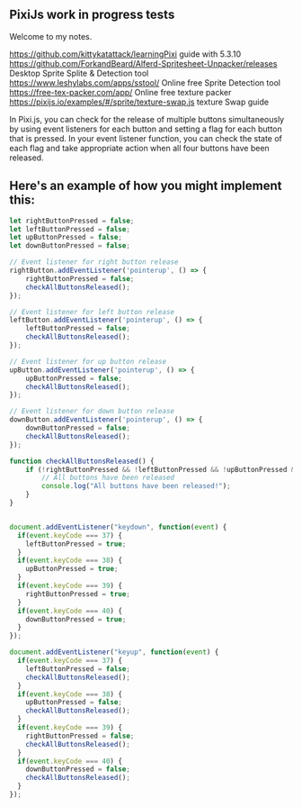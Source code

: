 PixiJs work in progress tests
-
Welcome to my notes.



https://github.com/kittykatattack/learningPixi guide with 5.3.10
https://github.com/ForkandBeard/Alferd-Spritesheet-Unpacker/releases Desktop Sprite Splite & Detection tool
https://www.leshylabs.com/apps/sstool/ Online free Sprite Detection tool
https://free-tex-packer.com/app/ Online free texture packer
https://pixijs.io/examples/#/sprite/texture-swap.js texture Swap guide

In Pixi.js, you can check for the release of multiple buttons simultaneously by using event listeners for each button and setting a flag for each button that is pressed. In your event listener function, you can check the state of each flag and take appropriate action when all four buttons have been released.

Here's an example of how you might implement this:
-
```javascript
let rightButtonPressed = false;
let leftButtonPressed = false;
let upButtonPressed = false;
let downButtonPressed = false;

// Event listener for right button release
rightButton.addEventListener('pointerup', () => {
    rightButtonPressed = false;
    checkAllButtonsReleased();
});

// Event listener for left button release
leftButton.addEventListener('pointerup', () => {
    leftButtonPressed = false;
    checkAllButtonsReleased();
});

// Event listener for up button release
upButton.addEventListener('pointerup', () => {
    upButtonPressed = false;
    checkAllButtonsReleased();
});

// Event listener for down button release
downButton.addEventListener('pointerup', () => {
    downButtonPressed = false;
    checkAllButtonsReleased();
});

function checkAllButtonsReleased() {
    if (!rightButtonPressed && !leftButtonPressed && !upButtonPressed && !downButtonPressed) {
        // All buttons have been released
        console.log("All buttons have been released!");
    }
}


document.addEventListener("keydown", function(event) {
  if(event.keyCode === 37) {
    leftButtonPressed = true;
  }
  if(event.keyCode === 38) {
    upButtonPressed = true;
  }
  if(event.keyCode === 39) {
    rightButtonPressed = true;
  }
  if(event.keyCode === 40) {
    downButtonPressed = true;
  }
});

document.addEventListener("keyup", function(event) {
  if(event.keyCode === 37) {
    leftButtonPressed = false;
    checkAllButtonsReleased();
  }
  if(event.keyCode === 38) {
    upButtonPressed = false;
    checkAllButtonsReleased();
  }
  if(event.keyCode === 39) {
    rightButtonPressed = false;
    checkAllButtonsReleased();
  }
  if(event.keyCode === 40) {
    downButtonPressed = false;
    checkAllButtonsReleased();
  }
});
```